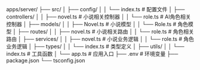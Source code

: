 apps/server/
├── src/
│   ├── config/
│   │   └── index.ts         # 配置文件
│   ├── controllers/
│   │   ├── novel.ts         # 小说相关控制器
│   │   └── role.ts          # AI角色相关控制器
│   ├── models/
│   │   ├── Novel.ts         # 小说模型
│   │   └── Role.ts          # 角色模型
│   ├── routes/
│   │   ├── novel.ts         # 小说相关路由
│   │   └── role.ts          # 角色相关路由
│   ├── services/
│   │   ├── novel.ts         # 小说业务逻辑
│   │   └── role.ts          # 角色业务逻辑
│   ├── types/
│   │   └── index.ts         # 类型定义
│   ├── utils/
│   │   └── index.ts         # 工具函数
│   └── app.ts               # 应用入口
├── .env                     # 环境变量
├── package.json
└── tsconfig.json